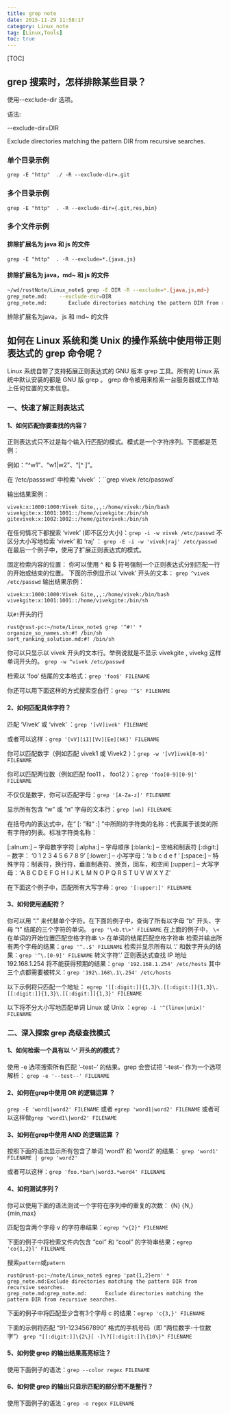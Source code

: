 ```yaml
---
title: grep note
date: 2015-11-29 11:58:17
category: Linux_note
tag: [Linux,Tools]
toc: true
---
```


[TOC]

## grep 搜索时，怎样排除某些目录？
使用--exclude-dir 选项。

语法:

--exclude-dir=DIR

Exclude directories matching the pattern DIR from recursive searches.

### 单个目录示例

	grep -E "http"  ./ -R --exclude-dir=.git

### 多个目录示例

	grep -E "http"  . -R --exclude-dir={.git,res,bin}

### 多个文件示例

#### 排除扩展名为 java 和 js 的文件

	grep -E "http"  . -R --exclude=*.{java,js}

#### 排除扩展名为 java，md~ 和 js 的文件

```bash
~/wd/rustNote/Linux_note$ grep -E DIR -R --exclude=*.{java,js,md~}
grep_note.md:    --exclude-dir=DIR
grep_note.md:	    Exclude directories matching the pattern DIR from recursive searches.
```
排除扩展名为java， js 和 md~ 的文件

## 如何在 Linux 系统和类 Unix 的操作系统中使用带正则表达式的 grep 命令呢？
Linux 系统自带了支持拓展正则表达式的 GNU 版本 grep 工具。所有的 Linux 系统中默认安装的都是 GNU 版 grep 。
grep 命令被用来检索一台服务器或工作站上任何位置的文本信息。

### ﻿一、快速了解正则表达式

#### 1、如何匹配你要查找的内容？

正则表达式只不过是每个输入行匹配的模式。模式是一个字符序列。下面都是范例：

例如：“^w1”、“w1|w2”、“[^ ]”。

在 ‘/etc/passswd’ 中检索 ‘vivek’ ：``grep vivek /etc/passwd`

输出结果案例：
```
vivek:x:1000:1000:Vivek Gite,,,:/home/vivek:/bin/bash
vivekgite:x:1001:1001::/home/vivekgite:/bin/sh
gitevivek:x:1002:1002::/home/gitevivek:/bin/sh
```
在任何情况下都搜索 ‘vivek’  (即不区分大小)：`grep -i -w vivek /etc/passwd`
不区分大小写地检索 ‘vivek’ 和 ‘raj’ ： `grep -E -i -w 'vivek|raj' /etc/passwd`
在最后一个例子中，使用了扩展正则表达式的模式。

固定检索内容的位置：
你可以使用 ^ 和 $ 符号强制一个正则表达式分别匹配一行的开始或结束的位置。
下面的示例显示以 ‘vivek’ 开头的文本： `grep ^vivek /etc/passwd`
输出结果示例：
```
vivek:x:1000:1000:Vivek Gite,,,:/home/vivek:/bin/bash
vivekgite:x:1001:1001::/home/vivekgite:/bin/sh
```

以`#!`开头的行
```
rust@rust-pc:~/note/Linux_note$ grep '^#!' *
organize_so_names.sh:#! /bin/sh
sort_ranking_solution.md:#! /bin/sh
```

你可以只显示以 vivek 开头的文本行。举例说就是不显示 vivekgite , vivekg 这样单词开头的。
`grep -w ^vivek /etc/passwd`

检索以 ‘foo’ 结尾的文本格式：`grep 'foo$' FILENAME`

你还可以用下面这样的方式搜索空白行：`grep '^$' FILENAME`

#### 2、如何匹配具体字符？

匹配 ‘Vivek’ 或 ‘vivek’ ：`grep '[vV]ivek' FILENAME`

或者可以这样：`grep '[vV][iI][Vv][Ee][kK]' FILENAME`

你可以匹配数字（例如匹配 vivek1 或 Vivek2 ）：`grep -w '[vV]ivek[0-9]' FILENAME`

你可以匹配两位数（例如匹配 foo11 ， foo12 ）：`grep 'foo[0-9][0-9]' FILENAME`

不仅仅是数字，你可以匹配字母：`grep '[A-Za-z]' FILENAME`

显示所有包含 “w” 或 “n” 字母的文本行：`grep [wn] FILENAME`

在括号内的表达式中，在“ [: ”和“ :] ”中所附的字符类的名称：代表属于该类的所有字符的列表。标准字符类名称：

[:alnum:] – 字母数字字符
[:alpha:] – 字母顺序
[:blank:] – 空格和制表符
[:digit:] – 数字： ‘0 1 2 3 4 5 6 7 8 9’
[:lower:] – 小写字母：‘a b c d e f ’
[:space:] – 特殊字符：制表符，换行符，垂直制表符、换页，回车，和空间
[:upper:] – 大写字母：‘A B C D E F G H I J K L M N O P Q R S T U V W X Y Z’

在下面这个例子中，匹配所有大写字母：`grep '[:upper:]' FILENAME`

#### 3、如何使用通配符？

你可以用 “.” 来代替单个字符。在下面的例子中，查询了所有以字母 “b” 开头、字母 “t” 结尾的三个字符的单词。
`grep '\<b.t\>' FILENAME`
在上面的例子中，
`\<` 在单词的开始位置匹配空格字符串
`\>` 在单词的结尾匹配空格字符串
检索并输出所有两个字母的结果：`grep '^..$' FILENAME`
检索并显示所有以 ‘.’ 和数字开头的结果：`grep '^\.[0-9]' FILENAME`
转义字符’.’
正则表达式查找 IP 地址 192.168.1.254 将不能获得预期的结果：`grep '192.168.1.254' /etc/hosts`
其中三个点都需要被转义：`grep '192\.168\.1\.254' /etc/hosts`

以下示例将只匹配一个地址：
`egrep '[[:digit:]]{1,3}\.[[:digit:]]{1,3}\.[[:digit:]]{1,3}\.[[:digit:]]{1,3}' FILENAME`

以下将不分大小写地匹配单词 Linux 或 Unix ：`egrep -i '^(linux|unix)' FILENAME`

### 二、深入探索 grep 高级查找模式

#### 1、如何检索一个具有以 ‘-‘ 开头的的模式？
使用 -e 选项搜索所有匹配 ‘–test–‘ 的结果。grep 会尝试把 ‘–test–‘ 作为一个选项解析：
`grep -e '--test--' FILENAME`

#### 2、如何在grep中使用 OR 的逻辑运算 ？
`grep -E 'word1|word2' FILENAME` 或者 `egrep 'word1|word2' FILENAME`
或者可以这样做`grep 'word1\|word2' FILENAME`

#### 3、如何在grep中使用 AND 的逻辑运算 ？

按照下面的语法显示所有包含了单词 ‘word1′ 和 ‘word2′ 的结果：
`grep 'word1' FILENAME | grep 'word2'`

或者可以这样：`grep 'foo.*bar\|word3.*word4' FILENAME`

#### 4、如何测试序列？
你可以使用下面的语法测试一个字符在序列中的重复的次数：
{N}
{N,}
{min,max}

匹配包含两个字母 v 的字符串结果：`egrep "v{2}" FILENAME`

下面的例子中将检索文件内包含 “col” 和 “cool” 的字符串结果：`egrep 'co{1,2}l' FILENAME`

搜索`pattern`或`patern`
```
rust@rust-pc:~/note/Linux_note$ egrep 'pat{1,2}ern' *
grep_note.md:Exclude directories matching the pattern DIR from recursive searches.
grep_note.md:grep_note.md:	    Exclude directories matching the pattern DIR from recursive searches.
```
下面的例子中将匹配至少含有3个字母 c 的结果：`egrep 'c{3,}' FILENAME`

下面的示例将匹配 “91-1234567890″ 格式的手机号码（即 “两位数字-十位数字”）
`grep "[[:digit:]]\{2\}[ -]\?[[:digit:]]\{10\}" FILENAME`

#### 5、如何使 grep 的输出结果高亮标注？
使用下面例子的语法：`grep --color regex FILENAME`

#### 6、如何使 grep 的输出只显示匹配的部分而不是整行？
使用下面例子的语法：`grep -o regex FILENAME`
